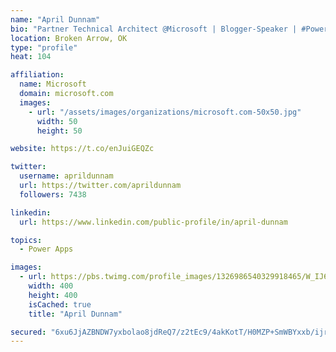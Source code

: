 ```yaml
---
name: "April Dunnam"
bio: "Partner Technical Architect @Microsoft | Blogger-Speaker | #PowerApps, #PowerAutomate, #Office365, #SharePoint | #WIT | #Karaoke Queen"
location: Broken Arrow, OK
type: "profile"
heat: 104

affiliation:
  name: Microsoft
  domain: microsoft.com
  images:
    - url: "/assets/images/organizations/microsoft.com-50x50.jpg"
      width: 50
      height: 50

website: https://t.co/enJuiGEQZc

twitter:
  username: aprildunnam
  url: https://twitter.com/aprildunnam
  followers: 7438

linkedin:
  url: https://www.linkedin.com/public-profile/in/april-dunnam

topics:
  - Power Apps

images:
  - url: https://pbs.twimg.com/profile_images/1326986540329918465/W_IJ6Ih2_400x400.jpg
    width: 400
    height: 400
    isCached: true
    title: "April Dunnam"

secured: "6xu6JjAZBNDW7yxbolao8jdReQ7/z2tEc9/4akKotT/H0MZP+SmWBYxxb/ijrElueLhQ4XFF1lnzKVOgI7GeQmP7U5nUwOtgK2n65ORRUs6KY3FaAOvUvYYDMnzMSpXTJYe9kE/syJ37mMWcugIJfef9QEKqwFOOonC5XHggj6Ky1fLBfahOToD4eiqrvEuUop3rU9tdp9j4TSy5my7d4zIVBwEIlKfs1ov29YXE52kHXc7XJgBt8xmbYLldeyxOoQWC3TVdLke+NR6cCK5TLMKfYxMcdh4bTbxVZgdK/Eu5UfAZV/BHUPWvcCSWsB9jnUTa4naeJ5BJCccV5wjtJRHywpuEp6cOCvTI+C0VqQj9etiWt5IpgS7V9LUTUd5cn9DZ/Uyu4R7xhEJ2QYZpLy6/6Hh3HFEkYFixSWxUsIs=;7ZZW9fY6PtcmYe+4wTotwg=="
---
```


